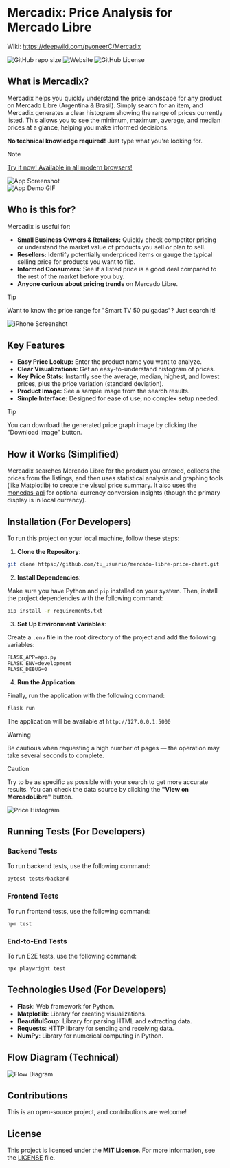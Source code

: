 # Mercadix: Price Analysis for Mercado Libre

Wiki: https://deepwiki.com/pyoneerC/Mercadix

![GitHub repo size](https://img.shields.io/github/repo-size/pyoneerC/mercado-libre-price-chart)
![Website](https://img.shields.io/website?url=https%3A%2F%2Fmercado-libre-price-chart.vercel.app)
![GitHub License](https://img.shields.io/github/license/pyoneerc/mercado-libre-price-chart)

## What is Mercadix?

Mercadix helps you quickly understand the price landscape for any product on Mercado Libre (Argentina & Brasil). Simply search for an item, and Mercadix generates a clear histogram showing the range of prices currently listed. This allows you to see the minimum, maximum, average, and median prices at a glance, helping you make informed decisions.

**No technical knowledge required!** Just type what you're looking for.

> [!NOTE]  
> [Try it now! Available in all modern browsers!](https://mercado-libre-price-chart.vercel.app)

![App Screenshot](media/price_histogram.png)  
![App Demo GIF](media/demonstration.gif)

## Who is this for?

Mercadix is useful for:

*   **Small Business Owners & Retailers:** Quickly check competitor pricing or understand the market value of products you sell or plan to sell.
*   **Resellers:** Identify potentially underpriced items or gauge the typical selling price for products you want to flip.
*   **Informed Consumers:** See if a listed price is a good deal compared to the rest of the market before you buy.
*   **Anyone curious about pricing trends** on Mercado Libre.

> [!TIP]  
> Want to know the price range for "Smart TV 50 pulgadas"? Just search it!

![iPhone Screenshot](media/iphone.png)

## Key Features

*   **Easy Price Lookup:** Enter the product name you want to analyze.
*   **Clear Visualizations:** Get an easy-to-understand histogram of prices.
*   **Key Price Stats:** Instantly see the average, median, highest, and lowest prices, plus the price variation (standard deviation).
*   **Product Image:** See a sample image from the search results.
*   **Simple Interface:** Designed for ease of use, no complex setup needed.

> [!TIP]  
> You can download the generated price graph image by clicking the "Download Image" button.

## How it Works (Simplified)

Mercadix searches Mercado Libre for the product you entered, collects the prices from the listings, and then uses statistical analysis and graphing tools (like Matplotlib) to create the visual price summary. It also uses the [monedas-api](https://github.com/pyoneerC/monedas-api) for optional currency conversion insights (though the primary display is in local currency).

## Installation (For Developers)

To run this project on your local machine, follow these steps:

1. **Clone the Repository**:
```bash
git clone https://github.com/tu_usuario/mercado-libre-price-chart.git
```
   
2. **Install Dependencies**:

Make sure you have Python and `pip` installed on your system. Then, install the project dependencies with the following command:
   ```bash
   pip install -r requirements.txt
   ```

3. **Set Up Environment Variables**:

Create a `.env` file in the root directory of the project and add the following variables:
   ```env
   FLASK_APP=app.py
   FLASK_ENV=development
   FLASK_DEBUG=0
   ```

4. **Run the Application**:

Finally, run the application with the following command:
   ```bash
   flask run
   ```

The application will be available at `http://127.0.0.1:5000`

> [!WARNING]  
> Be cautious when requesting a high number of pages — the operation may take several seconds to complete.

> [!CAUTION]  
> Try to be as specific as possible with your search to get more accurate results. You can check the data source by clicking the **"View on MercadoLibre"** button.

![Price Histogram](media/chocolate_histogram.png)

## Running Tests (For Developers)

### Backend Tests
To run backend tests, use the following command:
```
pytest tests/backend
```

### Frontend Tests
To run frontend tests, use the following command:
```
npm test
```

### End-to-End Tests
To run E2E tests, use the following command:
```
npx playwright test
```

## Technologies Used (For Developers)

- **Flask**: Web framework for Python.
- **Matplotlib**: Library for creating visualizations.
- **BeautifulSoup**: Library for parsing HTML and extracting data.
- **Requests**: HTTP library for sending and receiving data.
- **NumPy**: Library for numerical computing in Python.

## Flow Diagram (Technical)

![Flow Diagram](media/diagrama.png)

## Contributions

This is an open-source project, and contributions are welcome!

## License

This project is licensed under the **MIT License**. For more information, see the [LICENSE](LICENSE) file.
